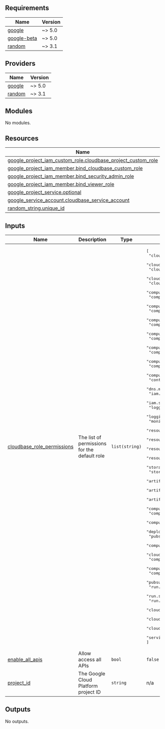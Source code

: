 ## Requirements

| Name | Version |
|------|---------|
| <a name="requirement_google"></a> [google](#requirement\_google) | ~> 5.0 |
| <a name="requirement_google-beta"></a> [google-beta](#requirement\_google-beta) | ~> 5.0 |
| <a name="requirement_random"></a> [random](#requirement\_random) | ~> 3.1 |

## Providers

| Name | Version |
|------|---------|
| <a name="provider_google"></a> [google](#provider\_google) | ~> 5.0 |
| <a name="provider_random"></a> [random](#provider\_random) | ~> 3.1 |

## Modules

No modules.

## Resources

| Name | Type |
|------|------|
| [google_project_iam_custom_role.cloudbase_project_custom_role](https://registry.terraform.io/providers/hashicorp/google/latest/docs/resources/project_iam_custom_role) | resource |
| [google_project_iam_member.bind_cloudbase_custom_role](https://registry.terraform.io/providers/hashicorp/google/latest/docs/resources/project_iam_member) | resource |
| [google_project_iam_member.bind_security_admin_role](https://registry.terraform.io/providers/hashicorp/google/latest/docs/resources/project_iam_member) | resource |
| [google_project_iam_member.bind_viewer_role](https://registry.terraform.io/providers/hashicorp/google/latest/docs/resources/project_iam_member) | resource |
| [google_project_service.optional](https://registry.terraform.io/providers/hashicorp/google/latest/docs/resources/project_service) | resource |
| [google_service_account.cloudbase_service_account](https://registry.terraform.io/providers/hashicorp/google/latest/docs/resources/service_account) | resource |
| [random_string.unique_id](https://registry.terraform.io/providers/hashicorp/random/latest/docs/resources/string) | resource |

## Inputs

| Name | Description | Type | Default | Required |
|------|-------------|------|---------|:--------:|
| <a name="input_cloudbase_role_permissions"></a> [cloudbase\_role\_permissions](#input\_cloudbase\_role\_permissions) | The list of permissions for the default role | `list(string)` | <pre>[<br>  "cloudasset.assets.listResource",<br>  "cloudkms.cryptoKeys.list",<br>  "cloudkms.keyRings.list",<br>  "cloudsql.instances.list",<br>  "cloudsql.users.list",<br>  "compute.autoscalers.list",<br>  "compute.backendServices.list",<br>  "compute.disks.list",<br>  "compute.firewalls.list",<br>  "compute.healthChecks.list",<br>  "compute.instanceGroups.list",<br>  "compute.instances.getIamPolicy",<br>  "compute.instances.list",<br>  "compute.networks.list",<br>  "compute.projects.get",<br>  "compute.securityPolicies.list",<br>  "compute.subnetworks.list",<br>  "compute.targetHttpProxies.list",<br>  "container.clusters.list",<br>  "dns.managedZones.list",<br>  "iam.serviceAccountKeys.list",<br>  "iam.serviceAccounts.list",<br>  "logging.logMetrics.list",<br>  "logging.sinks.list",<br>  "monitoring.alertPolicies.list",<br>  "resourcemanager.hierarchyNodes.listTagBindings",<br>  "resourcemanager.projects.get",<br>  "resourcemanager.projects.getIamPolicy",<br>  "resourcemanager.resourceTagBindings.list",<br>  "storage.buckets.getIamPolicy",<br>  "storage.buckets.list",<br>  "artifactregistry.dockerimages.list",<br>  "artifactregistry.repositories.list",<br>  "artifactregistry.repositories.downloadArtifacts",<br>  "compute.snapshots.list",<br>  "compute.images.list",<br>  "compute.resourcePolicies.list",<br>  "deploymentmanager.deployments.list",<br>  "pubsub.topics.list",<br>  "compute.instanceTemplates.list",<br>  "cloudkms.keyRings.getIamPolicy",<br>  "compute.sslPolicies.list",<br>  "compute.forwardingRules.list",<br>  "compute.urlMaps.list",<br>  "pubsub.subscriptions.list",<br>  "run.locations.list",<br>  "run.services.list",<br>  "run.services.getIamPolicy",<br>  "cloudfunctions.functions.sourceCodeGet",<br>  "cloudfunctions.functions.list",<br>  "cloudfunctions.locations.list",<br>  "serviceusage.services.list"<br>]</pre> | no |
| <a name="input_enable_all_apis"></a> [enable\_all\_apis](#input\_enable\_all\_apis) | Allow access all APIs | `bool` | `false` | no |
| <a name="input_project_id"></a> [project\_id](#input\_project\_id) | The Google Cloud Platform project ID | `string` | n/a | yes |

## Outputs

No outputs.
